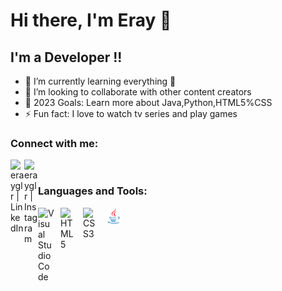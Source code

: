 # Hi there, I'm Eray 👋 

## I'm a Developer !!

- 🌱 I’m currently learning everything 🤣
- 👯 I’m looking to collaborate with other content creators
- 🥅 2023 Goals: Learn more about Java,Python,HTML5%CSS
- ⚡ Fun fact: I love to watch tv series and play games

### Connect with me:

[<img align="left" alt="erayglr | LinkedIn" width="22px" src="https://cdn.jsdelivr.net/npm/simple-icons@v3/icons/linkedin.svg" />][linkedin]
[<img align="left" alt="erayglr | Instagram" width="22px" src="https://cdn.jsdelivr.net/npm/simple-icons@v3/icons/instagram.svg" />][instagram]

<br />

### Languages and Tools:

<img align="left" alt="Visual Studio Code" width="26px" src="https://cdn.jsdelivr.net/gh/devicons/devicon/icons/vscode/vscode-original.svg" style="padding-right:10px;" />
<img align="left" alt="HTML5" width="26px" src="https://cdn.jsdelivr.net/gh/devicons/devicon/icons/html5/html5-original.svg" style="padding-right:10px;" />
<img align="left" alt="CSS3" width="26px" src="https://cdn.jsdelivr.net/gh/devicons/devicon/icons/css3/css3-original.svg" style="padding-right:10px;" />
<img align="left" alt=JAVA" width="26px" src="https://raw.githubusercontent.com/devicons/devicon/1119b9f84c0290e0f0b38982099a2bd027a48bf1/icons/java/java-original.svg" style="padding-right:10px;" />


<br />
<br />

[instagram]: https://instagram.com/_eray____
[linkedin]: https://www.linkedin.com/in/eray-güler-097273244/